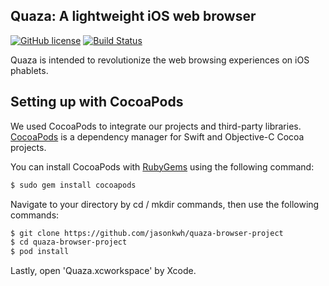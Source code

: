 ## Quaza: A lightweight iOS web browser

[![GitHub license](https://img.shields.io/badge/license-MPL%202.0-70BF41.svg)](https://raw.githubusercontent.com/jasonkwh/quaza-browser-project/master/LICENSE.txt)
[![Build Status](https://travis-ci.org/jasonkwh/quaza-browser-project.svg?branch=master)](https://travis-ci.org/jasonkwh/quaza-browser-project)

Quaza is intended to revolutionize the web browsing experiences on iOS phablets.

## Setting up with CocoaPods

We used CocoaPods to integrate our projects and third-party libraries. [CocoaPods](https://cocoapods.org/) is a dependency manager for Swift and Objective-C Cocoa projects.

You can install CocoaPods with [RubyGems](https://rubygems.org/) using the following command:

```bash
$ sudo gem install cocoapods
```

Navigate to your directory by cd / mkdir commands, then use the following commands:

```bash
$ git clone https://github.com/jasonkwh/quaza-browser-project
$ cd quaza-browser-project
$ pod install
```

Lastly, open 'Quaza.xcworkspace' by Xcode.
